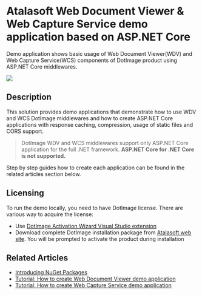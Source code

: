 # Atalasoft Web Document Viewer & Web Capture Service demo application based on ASP.NET Core
Demo application shows basic usage of Web Document Viewer(WDV) and Web Capture Service(WCS) components of DotImage product using ASP.NET Core middlewares.

![](https://atalasoft.visualstudio.com/_apis/public/build/definitions/789e0a22-6f04-4fac-91a5-ccc70df2a1f1/11/badge)

## Description

This solution provides demo applications that demonstrate how to use WDV and WCS DotImage middlewares and how to create ASP.NET Core applications with response caching, compression, usage of static files and CORS support.

>DotImage WDV and WCS middlewares support only ASP.NET Core application for the full .NET framework. **ASP.NET Core for .NET Core is not supported.**

Step by step guides how to create each application can be found in the related articles section below.

## Licensing
To run the demo locally, you need to have DotImage license. There are various way to acquire the license:

 - Use [DotImage Activation Wizard Visual Studio extension](https://visualstudiogallery.msdn.microsoft.com/88ff07c9-fe68-48bd-bfdc-3fbc8a0ec1db)
 - Download complete DotImage installation package from [Atalasoft web site](https://atalasoft.com). You will be prompted to activate the product during installation

## Related Articles

- [Introducing NuGet Packages](http://atalasoft.github.io/2016/05/03/introducing-nuget/)
- [Tutorial: How to create Web Document Viewer demo application](https://atalasoft.github.io/web-document-viewer/tutorial-1-2-demo-application-aspnet-core.html) 
- [Tutorial: How to create Web Capture Service demo application](https://atalasoft.github.io/web-capture-service/tutorial-2-5-demo-application-aspnet-core.html) 
 
